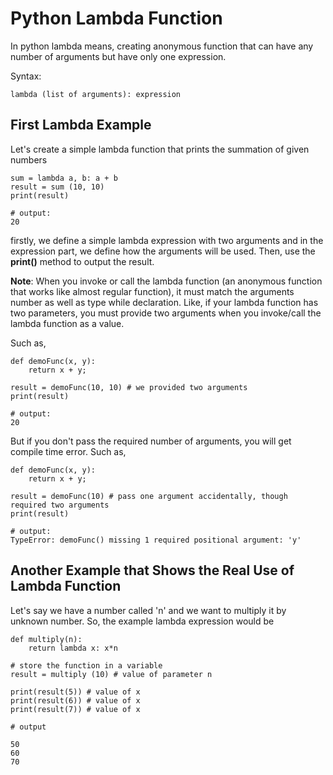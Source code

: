 # Python Lambda Function
In python lambda means, creating anonymous function that can have any number of arguments but have only one expression.

Syntax:

```
lambda (list of arguments): expression
```

## First Lambda Example

Let's create a simple lambda function that prints the summation of given numbers

```
sum = lambda a, b: a + b
result = sum (10, 10)
print(result)

# output:
20
```

firstly, we define a simple lambda expression with two arguments and in the expression part, we define how the arguments will be used. Then, use the **print()** method to output the result.

**Note**: When you invoke or call the lambda function (an anonymous function that works like almost regular function), it must match the arguments number as well as type while declaration. Like, if your lambda function has two parameters, you must provide two arguments when you invoke/call the lambda function as a value. 

Such as,

```
def demoFunc(x, y):
    return x + y;

result = demoFunc(10, 10) # we provided two arguments
print(result)

# output:
20
```

But if you don't pass the required number of arguments, you will get compile time error. Such as,

```
def demoFunc(x, y):
    return x + y;

result = demoFunc(10) # pass one argument accidentally, though required two arguments
print(result)

# output:
TypeError: demoFunc() missing 1 required positional argument: 'y'
```


## Another Example that Shows the Real Use of Lambda Function

Let's say we have a number called 'n' and we want to multiply it by unknown number. So, the example lambda expression would be

```
def multiply(n):
    return lambda x: x*n

# store the function in a variable
result = multiply (10) # value of parameter n

print(result(5)) # value of x
print(result(6)) # value of x
print(result(7)) # value of x

# output 

50 
60
70
```



